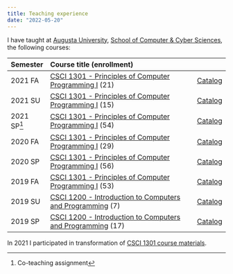 ```yaml
---
title: Teaching experience
date: "2022-05-20"
---
```


I have taught at [Augusta University](https://www.augusta.edu/),
[School of Computer & Cyber Sciences](https://www.augusta.edu/ccs), 
the following courses:

| Semester    | Course title (enrollment)                                                |                       |
|:------------|:-------------------------------------------------------------------------|-----------------------|
| 2021 FA     | [CSCI 1301 - Principles of Computer Programming I][SY1301FA21]   (21)    | [Catalog][CA13012122] |
| 2021 SU     | [CSCI 1301 - Principles of Computer Programming I][SY1301SU21]   (15)    | [Catalog][CA13012021] |
| 2021 SP[^1] | [CSCI 1301 - Principles of Computer Programming I][SY1301SP21]   (54)    | [Catalog][CA13012021] |
| 2020 FA     | [CSCI 1301 - Principles of Computer Programming I][SY1301FA20]   (29)    | [Catalog][CA13012021] |
| 2020 SP     | [CSCI 1301 - Principles of Computer Programming I][SY1301SP20]   (56)    | [Catalog][CA13011920] |
| 2019 FA     | [CSCI 1301 - Principles of Computer Programming I][SY1301FA19]   (53)    | [Catalog][CA13011920] |
| 2019 SU     | [CSCI 1200 - Introduction to Computers and Programming][SY1200SU19] (7)  | [Catalog][CA12001819] |
| 2019 SP     | [CSCI 1200 - Introduction to Computers and Programming][SY1200SP19] (17) | [Catalog][CA12001819] |

In 2021 I participated in transformation of [CSCI 1301 course materials](https://csci-1301.github.io/about.html).

[^1]: Co-teaching assignment

[SY1200SU19]: /syllabus/csci1200_su19.pdf
[SY1200SP19]: /syllabus/csci1200_sp19.pdf
[SY1301FA19]: /syllabus/csci1301_fa19.pdf
[SY1301SP20]: /syllabus/csci1301_sp20.pdf
[SY1301FA20]: /syllabus/csci1301_fa20.pdf
[SY1301SP21]: /syllabus/csci1301_sp21.pdf
[SY1301SU21]: /syllabus/csci1301_su21.pdf
[SY1301FA21]: /syllabus/csci1301_fa21.pdf
[CA12001819]: http://catalog.augusta.edu/preview_course_nopop.php?catoid=32&coid=101750&
[CA13011920]: http://catalog.augusta.edu/preview_course_nopop.php?catoid=37&coid=155753&
[CA13012021]: http://catalog.augusta.edu/preview_course_nopop.php?catoid=38&coid=164076&
[CA13012122]: http://catalog.augusta.edu/preview_course_nopop.php?catoid=40&coid=172387&